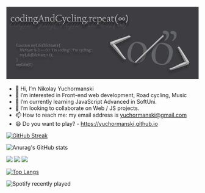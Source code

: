 <!-- 
https://github-readme-streak-stats.herokuapp.com/demo/
-->

<!--
**yuchormanski/yuchormanski** is a ✨ _special_ ✨ repository because its `README.md` (this file) appears on your GitHub profile.

Here are some ideas to get you started:
<! --### Hi there 👋 

- 🔭 I’m currently working on ...
- 🌱 I’m currently learning ...
- 👯 I’m looking to collaborate on ...
- 🤔 I’m looking for help with ...
- 💬 Ask me about ...
- 📫 How to reach me: ...
- 😄 Pronouns: ...
- ⚡ Fun fact: ...
-->
![MyLogo](https://github.com/yuchormanski/yuchormanski/blob/20cfd5405b09fbd479aab6489012d905f13d5d18/GitHubLogo2.png)

* 👋 Hi, I’m Nikolay Yuchormanski
* 👀 I’m interested in Front-end web development, Road cycling, Music
* 🌱 I’m currently learning JavaScript Advanced in SoftUni.
* 💞️ I’m looking to collaborate on Web / JS projects.
* 📫 How to reach me: my email address is yuchormanski@gmail.com
* 😄 Do you want to play? - https://yuchormanski.github.io

[![GitHub Streak](https://github-readme-streak-stats.herokuapp.com?user=yuchormanski&theme=nord&hide_border=true&date_format=j%20M%5B%20Y%5D)](https://git.io/streak-stats)

![Anurag's GitHub stats](https://github-readme-stats.vercel.app/api?username=yuchormanski&show_icons=true&theme=nord&hide_border=true)

<!-- [![trophy](https://github-profile-trophy.vercel.app/?username=yuchormanski&width=600)](https://github.com/yuchormanski/github-profile-trophy) -->

<div> <!-- https://devicon.dev/ -->
     <img src="https://cdn.jsdelivr.net/gh/devicons/devicon/icons/javascript/javascript-original.svg" width="6%"/>
     <img src="https://cdn.jsdelivr.net/gh/devicons/devicon/icons/html5/html5-original.svg" width="6%"/>
     <img src="https://cdn.jsdelivr.net/gh/devicons/devicon/icons/css3/css3-original.svg" width="6%"/>			
   <!--     <img src="https://cdn.jsdelivr.net/gh/devicons/devicon/icons/vscode/vscode-original.svg" width="6%"/>         
            <img src="https://cdn.jsdelivr.net/gh/devicons/devicon/icons/wordpress/wordpress-plain.svg" width="6%"/>         
            <img src="https://cdn.jsdelivr.net/gh/devicons/devicon/icons/github/github-original.svg" width="6%"/>        
            <img src="https://cdn.jsdelivr.net/gh/devicons/devicon/icons/filezilla/filezilla-plain.svg" width="6%"/>     
      <!--  <img src="https://cdn.jsdelivr.net/gh/devicons/devicon/icons/apache/apache-original.svg" width="6%"/> -->		
      <!--  <img src="https://cdn.jsdelivr.net/gh/devicons/devicon/icons/photoshop/photoshop-plain.svg" width="6%"/> -->
</div>



[![Top Langs](https://github-readme-stats.vercel.app/api/top-langs/?username=yuchormanski&layout=compact&theme=nord&hide_border=true)](https://github.com/anuraghazra/github-readme-stats)

<!-- ![Spotify recently played](https://spotify-recently-played-readme.vercel.app/api?user=11132923862) -->
![Spotify recently played](https://spotify-recently-played-readme.vercel.app/api?user=11132923862&width=600&count=3)
